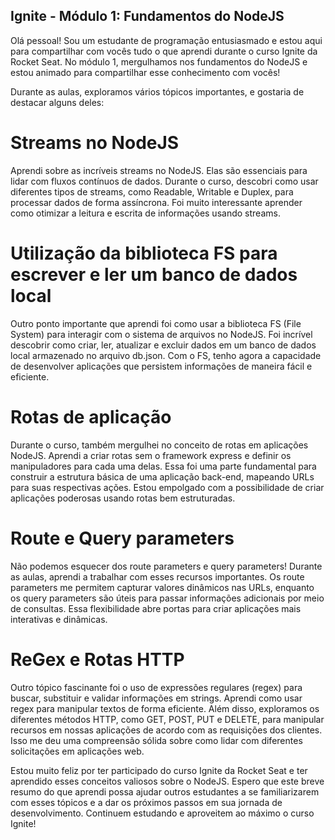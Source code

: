 ## Ignite - Módulo 1: Fundamentos do NodeJS
Olá pessoal! Sou um estudante de programação entusiasmado e estou aqui para compartilhar com vocês tudo o que aprendi durante o curso Ignite da Rocket Seat. No módulo 1, mergulhamos nos fundamentos do NodeJS e estou animado para compartilhar esse conhecimento com vocês!

Durante as aulas, exploramos vários tópicos importantes, e gostaria de destacar alguns deles:

# Streams no NodeJS
Aprendi sobre as incríveis streams no NodeJS. Elas são essenciais para lidar com fluxos contínuos de dados. Durante o curso, descobri como usar diferentes tipos de streams, como Readable, Writable e Duplex, para processar dados de forma assíncrona. Foi muito interessante aprender como otimizar a leitura e escrita de informações usando streams.

# Utilização da biblioteca FS para escrever e ler um banco de dados local
Outro ponto importante que aprendi foi como usar a biblioteca FS (File System) para interagir com o sistema de arquivos no NodeJS. Foi incrível descobrir como criar, ler, atualizar e excluir dados em um banco de dados local armazenado no arquivo db.json. Com o FS, tenho agora a capacidade de desenvolver aplicações que persistem informações de maneira fácil e eficiente.

# Rotas de aplicação
Durante o curso, também mergulhei no conceito de rotas em aplicações NodeJS. Aprendi a criar rotas sem o framework express e definir os manipuladores para cada uma delas. Essa foi uma parte fundamental para construir a estrutura básica de uma aplicação back-end, mapeando URLs para suas respectivas ações. Estou empolgado com a possibilidade de criar aplicações poderosas usando rotas bem estruturadas.

# Route e Query parameters
Não podemos esquecer dos route parameters e query parameters! Durante as aulas, aprendi a trabalhar com esses recursos importantes. Os route parameters me permitem capturar valores dinâmicos nas URLs, enquanto os query parameters são úteis para passar informações adicionais por meio de consultas. Essa flexibilidade abre portas para criar aplicações mais interativas e dinâmicas.

# ReGex e Rotas HTTP
Outro tópico fascinante foi o uso de expressões regulares (regex) para buscar, substituir e validar informações em strings. Aprendi como usar regex para manipular textos de forma eficiente. Além disso, exploramos os diferentes métodos HTTP, como GET, POST, PUT e DELETE, para manipular recursos em nossas aplicações de acordo com as requisições dos clientes. Isso me deu uma compreensão sólida sobre como lidar com diferentes solicitações em aplicações web.

Estou muito feliz por ter participado do curso Ignite da Rocket Seat e ter aprendido esses conceitos valiosos sobre o NodeJS. Espero que este breve resumo do que aprendi possa ajudar outros estudantes a se familiarizarem com esses tópicos e a dar os próximos passos em sua jornada de desenvolvimento. Continuem estudando e aproveitem ao máximo o curso Ignite!
